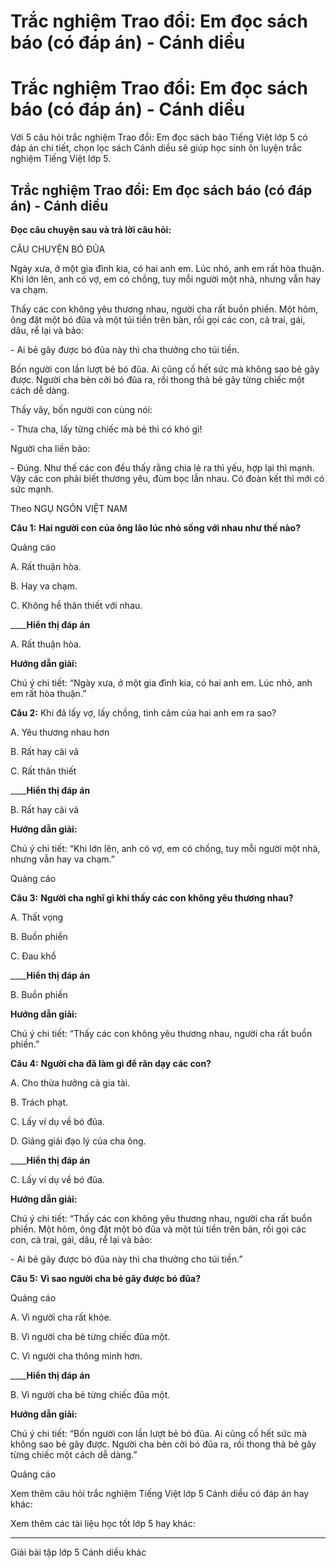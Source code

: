 # Trắc nghiệm Trao đổi: Em đọc sách báo (có đáp án) - Cánh diều

# Trắc nghiệm Trao đổi: Em đọc sách báo (có đáp án) - Cánh diều

Với 5 câu hỏi trắc nghiệm Trao đổi: Em đọc sách báo Tiếng Việt lớp 5 có đáp án chi tiết, chọn lọc sách Cánh diều sẽ giúp học sinh ôn luyện trắc nghiệm Tiếng Việt lớp 5.

## Trắc nghiệm Trao đổi: Em đọc sách báo (có đáp án) - Cánh diều

**Đọc câu chuyện sau và trả lời câu hỏi:**

CÂU CHUYỆN BÓ ĐŨA

Ngày xưa, ở một gia đình kia, có hai anh em. Lúc nhỏ, anh em rất hòa thuận. Khi lớn lên, anh có vợ, em có chồng, tuy mỗi người một nhà, nhưng vẫn hay va chạm.

Thấy các con không yêu thương nhau, người cha rất buồn phiền. Một hôm, ông đặt một bó đũa và một túi tiền trên bàn, rồi gọi các con, cả trai, gái, dâu, rể lại và bảo:

\- Ai bẻ gãy được bó đũa này thì cha thưởng cho túi tiền.

Bốn người con lần lượt bẻ bó đũa. Ai cũng cố hết sức mà không sao bẻ gãy được. Người cha bèn cởi bó đũa ra, rồi thong thả bẻ gãy từng chiếc một cách dễ dàng.

Thấy vây, bốn người con cùng nói:

\- Thưa cha, lấy từng chiếc mà bẻ thì có khó gì!

Người cha liền bảo:

\- Đúng. Như thế các con đều thấy rằng chia lẻ ra thì yếu, hợp lại thì mạnh. Vậy các con phải biết thương yêu, đùm bọc lẫn nhau. Có đoàn kết thì mới có sức mạnh.

Theo NGỤ NGÔN VIỆT NAM

**Câu 1:** **Hai người con của ông lão lúc nhỏ sống với nhau như thế nào?**

Quảng cáo

A. Rất thuận hòa.

B. Hay va chạm.

C. Không hề thân thiết với nhau.

____**Hiển thị đáp án**

A. Rất thuận hòa.

**Hướng dẫn giải:**

Chú ý chi tiết: “Ngày xưa, ở một gia đình kia, có hai anh em. Lúc nhỏ, anh em rất hòa thuận.”

**Câu 2:** Khi đã lấy vợ, lấy chồng, tình cảm của hai anh em ra sao?

A. Yêu thương nhau hơn

B. Rất hay cãi vã

C. Rất thân thiết

____**Hiển thị đáp án**

B. Rất hay cãi vã

**Hướng dẫn giải:**

Chú ý chi tiết: “Khi lớn lên, anh có vợ, em có chồng, tuy mỗi người một nhà, nhưng vẫn hay va chạm.”

Quảng cáo

**Câu 3:** **Người cha nghĩ gì khi thấy các con không yêu thương nhau?**

A. Thất vọng

B. Buồn phiền

C. Đau khổ

____**Hiển thị đáp án**

B. Buồn phiền

**Hướng dẫn giải:**

Chú ý chi tiết: “Thấy các con không yêu thương nhau, người cha rất buồn phiền.”

**Câu 4:** **Người cha đã làm gì để răn dạy các con?**

A. Cho thừa hưởng cả gia tài.

B. Trách phạt.

C. Lấy ví dụ về bó đũa.

D. Giảng giải đạo lý của cha ông.

____**Hiển thị đáp án**

C. Lấy ví dụ về bó đũa.

**Hướng dẫn giải:**

Chú ý chi tiết: “Thấy các con không yêu thương nhau, người cha rất buồn phiền. Một hôm, ông đặt một bó đũa và một túi tiền trên bàn, rồi gọi các con, cả trai, gái, dâu, rể lại và bảo:

\- Ai bẻ gãy được bó đũa này thì cha thưởng cho túi tiền.”

**Câu 5:** **Vì sao người cha bẻ gãy được bó đũa?**

Quảng cáo

A. Vì người cha rất khỏe.

B. Vì người cha bẻ từng chiếc đũa một.

C. Vì người cha thông minh hơn.

____**Hiển thị đáp án**

B. Vì người cha bẻ từng chiếc đũa một.

**Hướng dẫn giải:**

Chú ý chi tiết: “Bốn người con lần lượt bẻ bó đũa. Ai cũng cố hết sức mà không sao bẻ gãy được. Người cha bèn cởi bó đũa ra, rồi thong thả bẻ gãy từng chiếc một cách dễ dàng.”

Quảng cáo

Xem thêm câu hỏi trắc nghiệm Tiếng Việt lớp 5 Cánh diều có đáp án hay khác:

Xem thêm các tài liệu học tốt lớp 5 hay khác:

* * *

Giải bài tập lớp 5 Cánh diều khác

